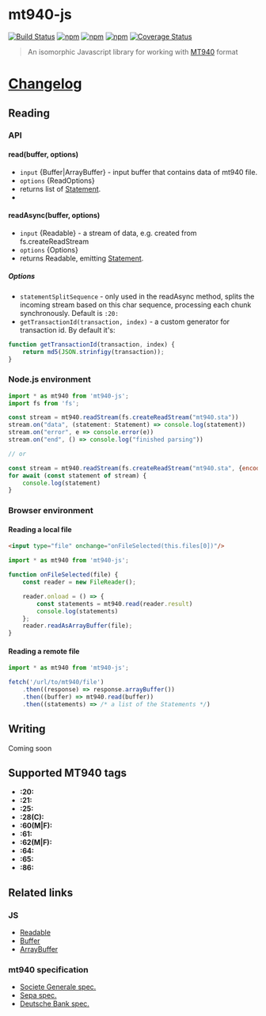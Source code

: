 # mt940-js
[![Build Status](https://travis-ci.org/webschik/mt940-js.svg?branch=master)](https://travis-ci.org/webschik/mt940-js)
[![npm](https://img.shields.io/npm/dm/mt940-js.svg)](https://www.npmjs.com/package/mt940-js)
[![npm](https://img.shields.io/npm/v/mt940-js.svg)](https://www.npmjs.com/package/mt940-js)
[![npm](https://img.shields.io/npm/l/mt940-js.svg)](https://www.npmjs.com/package/mt940-js)
[![Coverage Status](https://coveralls.io/repos/github/webschik/mt940-js/badge.svg?branch=master)](https://coveralls.io/github/webschik/mt940-js?branch=master)

> An isomorphic Javascript library for working with [MT940](#related-links) format

# [Changelog](CHANGELOG.md)

## Reading

### API

#### read(buffer, options)

* `input` {Buffer|ArrayBuffer} - input buffer that contains data of mt940 file.
* `options` {ReadOptions}
* returns list of [Statement](src/index.ts#L48).
*

#### readAsync(buffer, options)

* `input` {Readable} - a stream of data, e.g. created from fs.createReadStream
* `options` {Options}
* returns Readable, emitting [Statement](src/index.ts#L48).

##### Options

* `statementSplitSequence` - only used in the readAsync method, splits the incoming stream based on this char sequence, processing each chunk synchronously. Default is `:20:`
* `getTransactionId(transaction, index)` - a custom generator for transaction id. By default it's:

```js
function getTransactionId(transaction, index) {
    return md5(JSON.strinfigy(transaction));
}
```

### Node.js environment

````js
import * as mt940 from 'mt940-js';
import fs from 'fs';

const stream = mt940.readStream(fs.createReadStream("mt940.sta"))
stream.on("data", (statement: Statement) => console.log(statement))
stream.on("error", e => console.error(e))
stream.on("end", () => console.log("finished parsing"))

// or 

const stream = mt940.readStream(fs.createReadStream("mt940.sta", {encoding: "utf-8"}))
for await (const statement of stream) {
    console.log(statement)
}
````

### Browser environment

#### Reading a local file

````html
<input type="file" onchange="onFileSelected(this.files[0])"/>
````

````js
import * as mt940 from 'mt940-js';

function onFileSelected(file) {
    const reader = new FileReader();

    reader.onload = () => {
        const statements = mt940.read(reader.result)
        console.log(statements)
    };
    reader.readAsArrayBuffer(file);
}
````

#### Reading a remote file

````js
import * as mt940 from 'mt940-js';

fetch('/url/to/mt940/file')
    .then((response) => response.arrayBuffer())
    .then((buffer) => mt940.read(buffer))
    .then((statements) => /* a list of the Statements */)
````

## Writing

Coming soon

## Supported MT940 tags

* **:20:**
* **:21:**
* **:25:**
* **:28(C):**
* **:60(M|F):**
* **:61:**
* **:62(M|F):**
* **:64:**
* **:65:**
* **:86:**

## Related links

### JS

* [Readable](https://nodejs.org/api/stream.html)
* [Buffer](https://nodejs.org/api/buffer.html)
* [ArrayBuffer](https://developer.mozilla.org/en/docs/Web/JavaScript/Reference/Global_Objects/ArrayBuffer)

### mt940 specification

* [Societe Generale spec.](https://web.archive.org/web/20160725042101/http://www.societegenerale.rs/fileadmin/template/main/pdf/SGS%20MT940.pdf)
* [Sepa spec.](http://www.sepaforcorporates.com/swift-for-corporates/account-statement-mt940-file-format-overview/)
* [Deutsche Bank spec.](https://deutschebank.nl/nl/docs/MT94042_EN.pdf)
